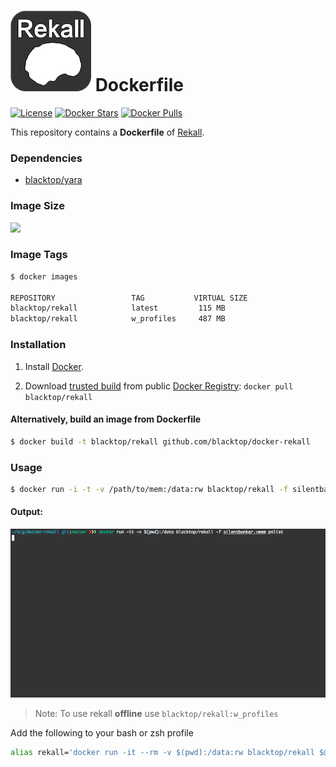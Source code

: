 ![rekall-logo](https://raw.githubusercontent.com/blacktop/docker-rekall/master/rekall-logo.png) Dockerfile
==========================================================================================================

[![License](http://img.shields.io/:license-mit-blue.svg)](http://doge.mit-license.org) [![Docker Stars](https://img.shields.io/docker/stars/blacktop/rekall.svg)](https://hub.docker.com/r/blacktop/rekall/) [![Docker Pulls](https://img.shields.io/docker/pulls/blacktop/rekall.svg)](https://hub.docker.com/r/blacktop/rekall/)

This repository contains a **Dockerfile** of [Rekall](http://www.rekall-forensic.com/index.html).

### Dependencies

-	[blacktop/yara](https://registry.hub.docker.com/u/blacktop/yara/)

### Image Size

[![](https://badge.imagelayers.io/blacktop/rekall:latest.svg)](https://imagelayers.io/?images=blacktop/rekall:latest)

### Image Tags

```bash
$ docker images

REPOSITORY                 TAG           VIRTUAL SIZE
blacktop/rekall            latest         115 MB
blacktop/rekall            w_profiles     487 MB
```

### Installation

1.	Install [Docker](https://www.docker.io/).

2.	Download [trusted build](https://index.docker.io/u/blacktop/rekall/) from public [Docker Registry](https://index.docker.io/): `docker pull blacktop/rekall`

#### Alternatively, build an image from Dockerfile

```bash
$ docker build -t blacktop/rekall github.com/blacktop/docker-rekall
```

### Usage

```bash
$ docker run -i -t -v /path/to/mem:/data:rw blacktop/rekall -f silentbanker.vmem pslist
```

#### Output:

![pslist-example](https://raw.githubusercontent.com/blacktop/docker-rekall/master/pslist_example.gif)

> Note: To use rekall **offline** use `blacktop/rekall:w_profiles`

Add the following to your bash or zsh profile

```bash
alias rekall='docker run -it --rm -v $(pwd):/data:rw blacktop/rekall $@'
```

